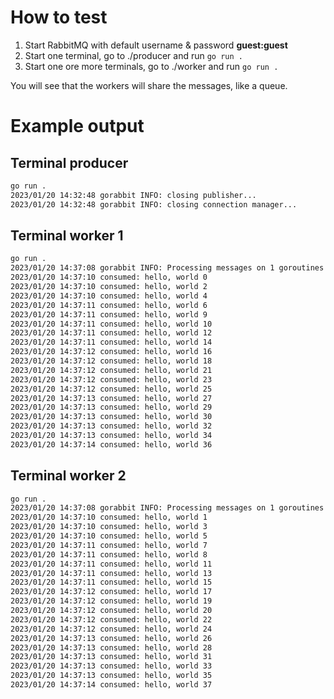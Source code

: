 

# How to test

1. Start RabbitMQ with default username & password **guest:guest**
2. Start one terminal, go to ./producer and run `go run .`
3. Start one ore more terminals, go to ./worker and run `go run .`

You will see that the workers will share the messages, like a queue.

# Example output

## Terminal producer

```bash
go run .                                                                                  
2023/01/20 14:32:48 gorabbit INFO: closing publisher...
2023/01/20 14:32:48 gorabbit INFO: closing connection manager...
```

## Terminal worker 1

```bash
go run .                  
2023/01/20 14:37:08 gorabbit INFO: Processing messages on 1 goroutines                                                                
2023/01/20 14:37:10 consumed: hello, world 0
2023/01/20 14:37:10 consumed: hello, world 2
2023/01/20 14:37:10 consumed: hello, world 4
2023/01/20 14:37:11 consumed: hello, world 6
2023/01/20 14:37:11 consumed: hello, world 9
2023/01/20 14:37:11 consumed: hello, world 10
2023/01/20 14:37:11 consumed: hello, world 12
2023/01/20 14:37:11 consumed: hello, world 14
2023/01/20 14:37:12 consumed: hello, world 16
2023/01/20 14:37:12 consumed: hello, world 18
2023/01/20 14:37:12 consumed: hello, world 21
2023/01/20 14:37:12 consumed: hello, world 23
2023/01/20 14:37:12 consumed: hello, world 25
2023/01/20 14:37:13 consumed: hello, world 27
2023/01/20 14:37:13 consumed: hello, world 29
2023/01/20 14:37:13 consumed: hello, world 30
2023/01/20 14:37:13 consumed: hello, world 32
2023/01/20 14:37:13 consumed: hello, world 34
2023/01/20 14:37:14 consumed: hello, world 36
```

## Terminal worker 2

```bash                                                    
go run .                                                                                                                                                                    1 ↵ ──(Fri,Jan20)─┘
2023/01/20 14:37:08 gorabbit INFO: Processing messages on 1 goroutines
2023/01/20 14:37:10 consumed: hello, world 1
2023/01/20 14:37:10 consumed: hello, world 3
2023/01/20 14:37:10 consumed: hello, world 5
2023/01/20 14:37:11 consumed: hello, world 7
2023/01/20 14:37:11 consumed: hello, world 8
2023/01/20 14:37:11 consumed: hello, world 11
2023/01/20 14:37:11 consumed: hello, world 13
2023/01/20 14:37:11 consumed: hello, world 15
2023/01/20 14:37:12 consumed: hello, world 17
2023/01/20 14:37:12 consumed: hello, world 19
2023/01/20 14:37:12 consumed: hello, world 20
2023/01/20 14:37:12 consumed: hello, world 22
2023/01/20 14:37:12 consumed: hello, world 24
2023/01/20 14:37:13 consumed: hello, world 26
2023/01/20 14:37:13 consumed: hello, world 28
2023/01/20 14:37:13 consumed: hello, world 31
2023/01/20 14:37:13 consumed: hello, world 33
2023/01/20 14:37:13 consumed: hello, world 35
2023/01/20 14:37:14 consumed: hello, world 37
```